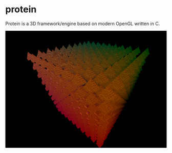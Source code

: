 # protein
Protein is a 3D framework/engine based on modern OpenGL written in C.

![pyramids image](res/Pyramids.png)
